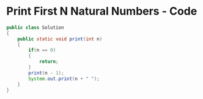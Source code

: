 # Print First N Natural Numbers - Code

```Java
public class Solution 
{
    public static void print(int n)
    {
        if(n == 0)
        {
            return;
        }
        print(n - 1);
        System.out.print(n + " ");
    }
}
```
